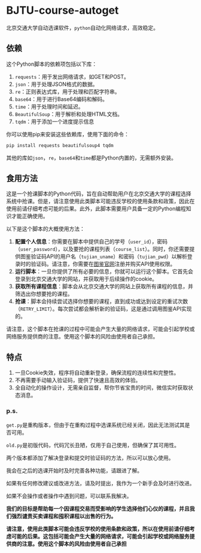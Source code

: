 # BJTU-course-autoget
北京交通大学自动选课软件，`python`自动化网络请求，高效稳定。

## 依赖

这个Python脚本的依赖项包括以下库：

1. `requests`：用于发出网络请求，如GET和POST。
2. `json`：用于处理JSON格式的数据。
3. `re`：正则表达式库，用于处理和匹配字符串。
4. `base64`：用于进行Base64编码和解码。
5. `time`：用于处理时间和延迟。
6. `BeautifulSoup`：用于解析和处理HTML文档。
7. `tqdm`：用于添加一个进度提示信息 

你可以使用pip来安装这些依赖库，使用下面的命令：

```bash
pip install requests beautifulsoup4 tqdm
```

其他的库如`json`，`re`，`base64`和`time`都是Python内置的，无需额外安装。



## 食用方法

这是一个抢课脚本的Python代码，旨在自动帮助用户在北京交通大学的课程选择系统中抢课。但是，请注意使用此类脚本可能违反学校的使用条款和政策，因此在使用前请仔细考虑可能的后果。此外，此脚本需要用户具备一定的Python编程知识才能正确使用。

以下是这个脚本的大概使用方法：

1. **配置个人信息**：你需要在脚本中提供自己的学号（`user_id`），密码（`user_password`），以及要抢的课程列表（`course_list`）。同时，你还需要提供图鉴验证码API的用户名（`tujian_uname`）和密码（`tujian_pwd`）以解析登录时的验证码。请注意，你需要在[图鉴官网](http://www.ttshitu.com/)注册并购买API使用权限。
2. **运行脚本**：一旦你提供了所有必要的信息，你就可以运行这个脚本。它首先会登录到北京交通大学的网站，并获取用于后续操作的cookie。
3. **获取所有课程信息**：脚本会从北京交通大学的网站上获取所有课程的信息，并筛选出你想要抢的课程。
4. **抢课**：脚本会持续尝试选择你想要的课程，直到成功或达到设定的重试次数（`RETRY_LIMIT`）。每次尝试都会解析新的验证码，这是通过调用图鉴API实现的。

请注意，这个脚本在抢课的过程中可能会产生大量的网络请求，可能会引起学校或网络服务提供商的注意。使用这个脚本的风险由使用者自己承担。



## 特点

1. 一旦Cookie失效，程序将自动重新登录，确保流程的连续性和完整性。
2. 不再需要手动输入验证码，提供了快速且高效的体验。
3. 全自动化的操作设计，无需亲自监督，帮你节省宝贵的时间，微信实时获取状态消息。



### p.s.

`get.py`是重构版本，但由于在重构过程中选课系统已经关闭，因此无法测试其是否可用。

`old.py`是初版代码，代码冗长丑陋，仅用于自己使用，但确保了其可用性。

两个版本都添加了解决登录和提交时验证码的方法，所以可以放心使用。

我会在之后的选课开始时及时完善各种功能，请跟进了解。

如果有任何修改建议或改进方法，请及时提出，我作为一个新手会及时进行改进。

如果不会操作或者操作中遇到问题，可以联系我解决。

**我们的目标是帮助每一个因课程交易而受影响的学生选择他们心仪的课程，并且我们强烈谴责买卖课程和囤积课程以出售的行为。**

**请注意，使用此类脚本可能会违反学校的使用条款和政策，所以在使用前请仔细考虑可能的后果。这包括可能会产生大量的网络请求，可能会引起学校或网络服务提供商的注意。使用这个脚本的风险由使用者自己承担**

